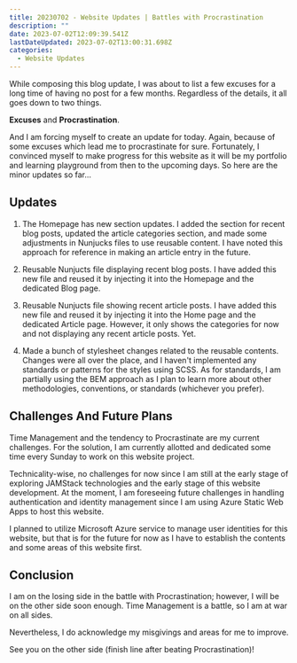 ```yaml
---
title: 20230702 - Website Updates | Battles with Procrastination
description: ""
date: 2023-07-02T12:09:39.541Z
lastDateUpdated: 2023-07-02T13:00:31.698Z
categories:
  - Website Updates
---
```


While composing this blog update, I was about to list a few excuses for a long time of having no post for a few months. Regardless of the details, it all goes down to two things.

**Excuses** and **Procrastination**.

And I am forcing myself to create an update for today. Again, because of some excuses which lead me to procrastinate for sure. Fortunately, I convinced myself to make progress for this website as it will be my portfolio and learning playground from then to the upcoming days.
So here are the minor updates so far...

## Updates

1. The Homepage has new section updates. I added the section for recent blog posts, updated the article categories section, and made some adjustments in Nunjucks files to use reusable content. I have noted this approach for reference in making an article entry in the future.

2. Reusable Nunjucts file displaying recent blog posts. I have added this new file and reused it by injecting it into the Homepage and the dedicated Blog page.

3. Reusable Nunjucts file showing recent article posts. I have added this new file and reused it by injecting it into the Home page and the dedicated Article page. However, it only shows the categories for now and not displaying any recent article posts. Yet.

4. Made a bunch of stylesheet changes related to the reusable contents. Changes were all over the place, and I haven't implemented any standards or patterns for the styles using SCSS. As for standards, I am partially using the BEM approach as I plan to learn more about other methodologies, conventions, or standards (whichever you prefer).

## Challenges And Future Plans

Time Management and the tendency to Procrastinate are my current challenges. For the solution, I am currently allotted and dedicated some time every Sunday to work on this website project.

Technicality-wise, no challenges for now since I am still at the early stage of exploring JAMStack technologies and the early stage of this website development. At the moment, I am foreseeing future challenges in handling authentication and identity management since I am using Azure Static Web Apps to host this website.

I planned to utilize Microsoft Azure service to manage user identities for this website, but that is for the future for now as I have to establish the contents and some areas of this website first.

## Conclusion

I am on the losing side in the battle with Procrastination; however, I will be on the other side soon enough. Time Management is a battle, so I am at war on all sides.

Nevertheless, I do acknowledge my misgivings and areas for me to improve.

See you on the other side (finish line after beating Procrastination)!